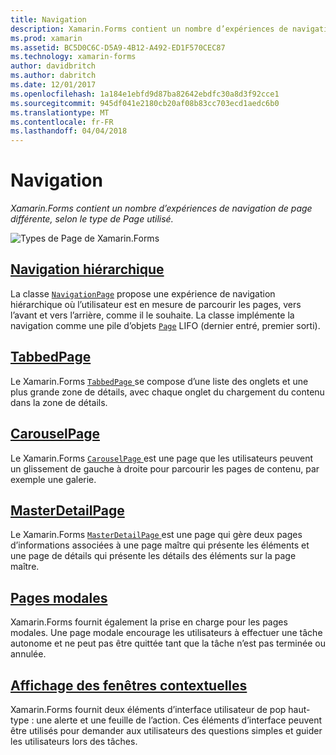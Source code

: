 ```yaml
---
title: Navigation
description: Xamarin.Forms contient un nombre d’expériences de navigation de page différente, selon le type de Page utilisé.
ms.prod: xamarin
ms.assetid: BC5D0C6C-D5A9-4B12-A492-ED1F570CEC87
ms.technology: xamarin-forms
author: davidbritch
ms.author: dabritch
ms.date: 12/01/2017
ms.openlocfilehash: 1a184e1ebfd9d87ba82642ebdfc30a8d3f92cce1
ms.sourcegitcommit: 945df041e2180cb20af08b83cc703ecd1aedc6b0
ms.translationtype: MT
ms.contentlocale: fr-FR
ms.lasthandoff: 04/04/2018
---
```

# <a name="navigation"></a>Navigation

_Xamarin.Forms contient un nombre d’expériences de navigation de page différente, selon le type de Page utilisé._

![](images/page-types.png "Types de Page de Xamarin.Forms")

## <a name="hierarchical-navigationhierarchicalmd"></a>[Navigation hiérarchique](hierarchical.md)

La classe [`NavigationPage`](https://developer.xamarin.com/api/type/Xamarin.Forms.NavigationPage/) propose une expérience de navigation hiérarchique où l’utilisateur est en mesure de parcourir les pages, vers l’avant et vers l’arrière, comme il le souhaite. La classe implémente la navigation comme une pile d’objets [`Page`](https://developer.xamarin.com/api/type/Xamarin.Forms.Page/) LIFO (dernier entré, premier sorti).

## <a name="tabbedpagetabbed-pagemd"></a>[TabbedPage](tabbed-page.md)

Le Xamarin.Forms [ `TabbedPage` ](https://developer.xamarin.com/api/type/Xamarin.Forms.TabbedPage/) se compose d’une liste des onglets et une plus grande zone de détails, avec chaque onglet du chargement du contenu dans la zone de détails.

## <a name="carouselpagecarousel-pagemd"></a>[CarouselPage](carousel-page.md)

Le Xamarin.Forms [ `CarouselPage` ](https://developer.xamarin.com/api/type/Xamarin.Forms.CarouselPage/) est une page que les utilisateurs peuvent un glissement de gauche à droite pour parcourir les pages de contenu, par exemple une galerie.

## <a name="masterdetailpagemaster-detail-pagemd"></a>[MasterDetailPage](master-detail-page.md)

Le Xamarin.Forms [ `MasterDetailPage` ](https://developer.xamarin.com/api/type/Xamarin.Forms.MasterDetailPage/) est une page qui gère deux pages d’informations associées à une page maître qui présente les éléments et une page de détails qui présente les détails des éléments sur la page maître.

## <a name="modal-pagesmodalmd"></a>[Pages modales](modal.md)

Xamarin.Forms fournit également la prise en charge pour les pages modales. Une page modale encourage les utilisateurs à effectuer une tâche autonome et ne peut pas être quittée tant que la tâche n’est pas terminée ou annulée.

## <a name="displaying-pop-upspop-upsmd"></a>[Affichage des fenêtres contextuelles](pop-ups.md)

Xamarin.Forms fournit deux éléments d’interface utilisateur de pop haut-type : une alerte et une feuille de l’action. Ces éléments d’interface peuvent être utilisés pour demander aux utilisateurs des questions simples et guider les utilisateurs lors des tâches.

